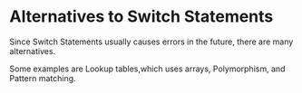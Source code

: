 # Alternatives to Switch Statements

Since Switch Statements usually causes errors in the future, there are many alternatives. 

Some examples are Lookup tables,which uses arrays, Polymorphism, and Pattern matching.
